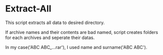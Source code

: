 Extract-All
===========
This script extracts all data to desired directory.

If archive names and their contents are bad named, script creates folders for each archives and seperate their datas.

In my case('ABC ABC_...rar'), I used name and surname('ABC ABC').
